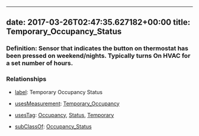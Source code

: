 
---
date: 2017-03-26T02:47:35.627182+00:00
title: Temporary_Occupancy_Status
---
### Definition: Sensor that indicates the button on thermostat has been pressed on weekend/nights. Typically turns On HVAC for a set number of hours.

### Relationships

* [label](http://www.w3.org/2000/01/rdf-schema#label): Temporary Occupancy Status

* [usesMeasurement](https://brickschema.org/schema/1.0/BrickFrame#usesMeasurement): [Temporary_Occupancy](https://brickschema.org/schema/1.0/Brick#Temporary_Occupancy)

* [usesTag](https://brickschema.org/schema/1.0/BrickFrame#usesTag): [Occupancy](https://brickschema.org/schema/1.0/BrickTag#Occupancy), [Status](https://brickschema.org/schema/1.0/BrickTag#Status), [Temporary](https://brickschema.org/schema/1.0/BrickTag#Temporary)

* [subClassOf](http://www.w3.org/2000/01/rdf-schema#subClassOf): [Occupancy_Status](https://brickschema.org/schema/1.0/Brick#Occupancy_Status)
